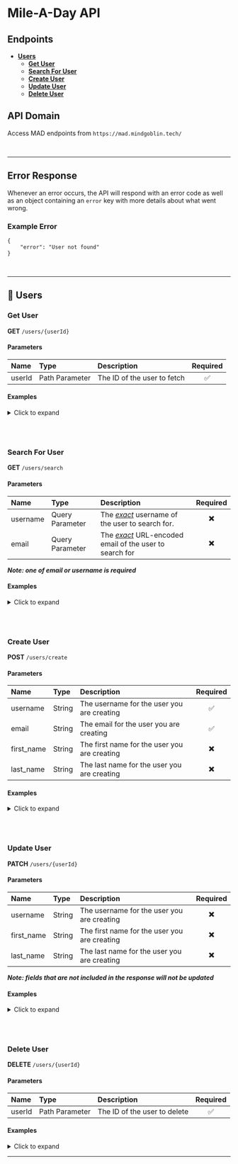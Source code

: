 # Mile-A-Day API

## Endpoints

-   **[Users](#users)**
    -   **[Get User](#get-user)**
    -   **[Search For User](#search-for-user)**
    -   **[Create User](#create-user)**
    -   **[Update User](#update-user)**
    -   **[Delete User](#delete-user)**

## API Domain

Access MAD endpoints from `https://mad.mindgoblin.tech/`

<br/>

---

## Error Response

Whenever an error occurs, the API will respond with an error code as well as an object containing an `error` key with more details about what went wrong.

### Example Error

```
{
    "error": "User not found"
}
```

<br/>

---

<a name="users"></a>

## 👤 Users

<a name="get-user"></a>

### Get User

**GET** `/users/{userId}`

#### Parameters

| Name   | Type           | Description                 | Required |
| :----- | :------------- | :-------------------------- | :------: |
| userId | Path Parameter | The ID of the user to fetch |    ✅    |

#### Examples

<details>
<summary>Click to expand</summary>

> **GET** `/users/peter`
>
> ##### Example Response
>
> ```
> {
>    "user_id": "peter",
>    "username": "PJ",
>    "email": "peter@mindgoblin.tech",
>    "first_name": "Peter",
>    "last_name": "Johnson"
> }
> ```
>
> ##### Full cURL Example
>
> ```
> curl --location 'https://mad.mindgoblin.tech/users/peter'
> ```

</details>

<br/><br/>

<a name="search-for-user"></a>

### Search For User

**GET** `/users/search`

#### Parameters

| Name     | Type            | Description                                                    | Required |
| :------- | :-------------- | :------------------------------------------------------------- | :------: |
| username | Query Parameter | The _<u>exact</u>_ username of the user to search for.         |    ✖️    |
| email    | Query Parameter | The _<u>exact</u>_ URL-encoded email of the user to search for |    ✖️    |

_**Note: one of email or username is required**_

#### Examples

<details>
<summary>Click to expand</summary>

> ##### With username
>
> **GET** `/users/search?username=peter`
>
> ##### With email
>
> **GET** `/users/search?email=peter%40mindgoblin.tech`
>
> ##### Example Response
>
> ```
> {
>     "user_id": "peter",
>     "username": "PJ",
>     "email": "peter@mindgoblin.tech",
>     "first_name": "Peter",
>     "last_name": "Johnson"
> }
> ```
>
> ##### Full cURL Example
>
> ```
> curl --location 'https://mad.mindgoblin.tech/users/search?username=peter'
> ```

</details>

<br/><br/>

<a name="create-user"></a>

### Create User

**POST** `/users/create`

#### Parameters

| Name       | Type   | Description                                  | Required |
| :--------- | :----- | :------------------------------------------- | :------: |
| username   | String | The username for the user you are creating   |    ✅    |
| email      | String | The email for the user you are creating      |    ✅    |
| first_name | String | The first name for the user you are creating |    ✖️    |
| last_name  | String | The last name for the user you are creating  |    ✖️    |

#### Examples

<details>
<summary>Click to expand</summary>

> **POST** `/users/create`
>
> ##### Example Body
>
> ```
> {
>     "username": "PJ",
>     "email": "peter@mindgoblin.tech",
>     "first_name": "Peter",
>     "last_name": "Johnson"
> }
> ```
>
> ##### Example Response
>
> ```
> {
>     "user_id": "peter",
>     "username": "PJ",
>     "email": "peter@mindgoblin.tech",
>     "first_name": "Peter",
>     "last_name": "Johnson"
> }
> ```
>
> ##### Full cURL Example
>
> ```
> curl --location 'https://mad.mindgoblin.tech/users/create' \
> --header 'Content-Type: application/json' \
> --data-raw '{
>     "username": "PJ",
>     "email": "peter@mindgoblin.tech",
>     "first_name": "Peter",
>     "last_name": "Johnson"
> }'
> ```

</details>

<br/><br/>

<a name="update-user"></a>

### Update User

**PATCH** `/users/{userId}`

#### Parameters

| Name       | Type   | Description                                  | Required |
| :--------- | :----- | :------------------------------------------- | :------: |
| username   | String | The username for the user you are creating   |    ✖️    |
| first_name | String | The first name for the user you are creating |    ✖️    |
| last_name  | String | The last name for the user you are creating  |    ✖️    |

_**Note: fields that are not included in the response will not be updated**_

#### Examples

<details>
<summary>Click to expand</summary>

> **PATCH** `/users/peter`
>
> ##### Example Body
>
> ```
> {
>     "first_name": "PJ",
> }
> ```
>
> ##### Example Response
>
> ```
> {
>     "user_id": "peter",
>     "username": "PJ",
>     "email": "peter@mindgoblin.tech",
>     "first_name": "PJ",
>     "last_name": "Johnson"
> }
> ```
>
> ##### Full cURL Example
>
> ```
> curl --location --request PATCH 'https://mad.mindgoblin.tech/users/peter' \
> --header 'Content-Type: application/json' \
> --data '    {
>         "first_name": "PJ"
>     }
> '
> ```

</details>

<br/><br/>

<a name="delete-user"></a>

### Delete User

**DELETE** `/users/{userId}`

#### Parameters

| Name   | Type           | Description                  | Required |
| :----- | :------------- | :--------------------------- | :------: |
| userId | Path Parameter | The ID of the user to delete |    ✅    |

#### Examples

<details>
<summary>Click to expand</summary>

> **DELETE** `/users/peter`
>
> ##### Example Response
>
> ```
> {
>     "message": "Successfully deleted user peter",
> }
> ```
>
> ##### Full cURL Example
>
> ```
> curl --location --request DELETE 'https://mad.mindgoblin.tech/users/peter'
> ```

</details>

---
